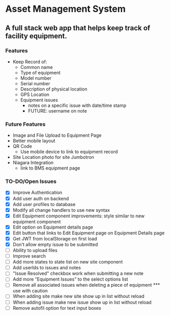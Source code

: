 # Asset Management System
## A full stack web app that helps keep track of facility equipment.

###  Features
* Keep Record of:
    * Common name
    * Type of equipment
    * Model number
    * Serial number
    * Description of physical location
    * GPS Location
    * Equipment issues
        * notes on a specific issue with date/time stamp
        * FUTURE: username on note

### Future Features
* Image and File Upload to Equipment Page
* Better mobile layout
* QR Code
    * Use mobile device to link to equipment record
* Site Location photo for site Jumbotron
* Niagara Integration
    * link to BMS equipment page

### TO-DO/Open Issues
- [X] Improve Authentication
- [X] Add user auth on backend
- [X] Add user profiles to database
- [X] Modify all change handlers to use new syntax
- [X] Edit Equipment component improvements: style similar to new equipment component
- [X] Edit option on Equipment details page
- [X] Edit button that links to Edit Equipment page on Equipment Details page
- [X] Get JWT from localStorage on first load
- [X] Don't allow empty issue to be submitted
- [ ] Ability to upload files
- [ ] Improve search
- [ ] Add more states to state list on new site component
- [ ] Add userIds to issues and notes
- [ ] "Issue Resolved" checkbox work when submitting a new note
- [ ] Add more "Equipment Issues" to the select options list
- [ ] Remove all associated issues when deleting a piece of equipment *** use with caution
- [ ] When adding site make new site show up in list without reload
- [ ] When adding issue make new issue show up in list without reload
- [ ] Remove autofil option for text input boxes
